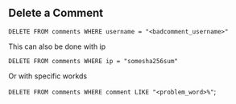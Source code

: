 ## Delete a Comment

`DELETE FROM comments WHERE username = "<badcomment_username>"`

This can also be done with ip

`DELETE FROM comments WHERE ip = "somesha256sum"`

Or with specific workds

`DELETE FROM comments WHERE comment LIKE "<problem_word>%"`;